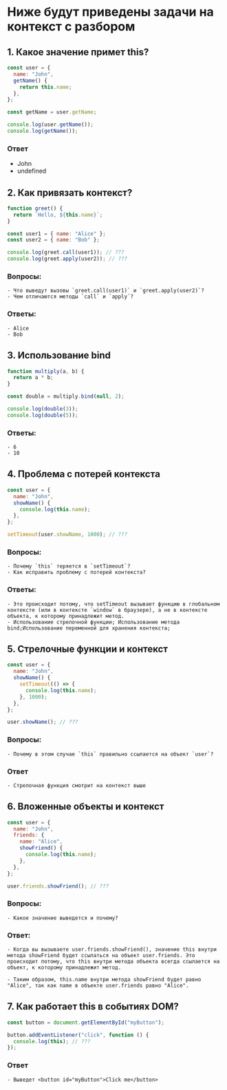 # Ниже будут приведены задачи на контекст с разбором

## 1. Какое значение примет this?

```javascript
const user = {
  name: "John",
  getName() {
    return this.name;
  },
};

const getName = user.getName;

console.log(user.getName());
console.log(getName());
```

### Ответ

- John
- undefined

## 2. Как привязать контекст?

```javascript
function greet() {
  return `Hello, ${this.name}`;
}

const user1 = { name: "Alice" };
const user2 = { name: "Bob" };

console.log(greet.call(user1)); // ???
console.log(greet.apply(user2)); // ???
```

### Вопросы:

    - Что выведут вызовы `greet.call(user1)` и `greet.apply(user2)`?
    - Чем отличаются методы `call` и `apply`?

### Ответы:

    - Alice
    - Bob

## 3. Использование bind

```javascript
function multiply(a, b) {
  return a * b;
}

const double = multiply.bind(null, 2);

console.log(double(3));
console.log(double(5));
```

### Ответы:

    - 6
    - 10

## 4. Проблема с потерей контекста

```javascript
const user = {
  name: "John",
  showName() {
    console.log(this.name);
  },
};

setTimeout(user.showName, 1000); // ???
```

### Вопросы:

    - Почему `this` теряется в `setTimeout`?
    - Как исправить проблему с потерей контекста?

### Ответы:

    - Это происходит потому, что setTimeout вызывает функцию в глобальном контексте (или в контексте `window` в браузере), а не в контексте объекта, к которому принадлежит метод.
    - Использование стрелочной функции; Использование метода bind;Использование переменной для хранения контекста;

## 5. Стрелочные функции и контекст

```javascript
const user = {
  name: "John",
  showName() {
    setTimeout(() => {
      console.log(this.name);
    }, 1000);
  },
};

user.showName(); // ???
```

### Вопросы:

    - Почему в этом случае `this` правильно ссылается на объект `user`?

### Ответ

    - Стрелочная функция смотрит на контекст выше

## 6. Вложенные объекты и контекст

```javascript
const user = {
  name: "John",
  friends: {
    name: "Alice",
    showFriend() {
      console.log(this.name);
    },
  },
};

user.friends.showFriend(); // ???
```

### Вопросы:

    - Какое значение выведется и почему?

### Ответ:

    - Когда вы вызываете user.friends.showFriend(), значение this внутри метода showFriend будет ссылаться на объект user.friends. Это происходит потому, что this внутри метода объекта всегда ссылается на объект, к которому принадлежит метод.

    - Таким образом, this.name внутри метода showFriend будет равно "Alice", так как name в объекте user.friends равно "Alice".

## 7. Как работает this в событиях DOM?

```javascript
const button = document.getElementById("myButton");

button.addEventListener("click", function () {
  console.log(this); // ???
});
```

### Ответ

    - Выведет <button id="myButton">Click me</button>
